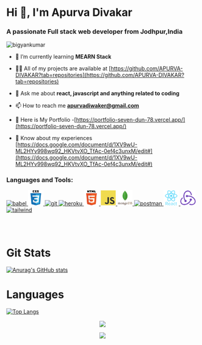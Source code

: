 <h1 align="left">Hi 👋, I'm Apurva Divakar</h1>
<h3 align="left">A passionate Full stack web developer from Jodhpur,India</h3>

<p align="left"> <img src="https://komarev.com/ghpvc/?username=APURVA-DIVAKAR&label=Profile%20views&color=0e75b6&style=flat" alt="bigyankumar" /> </p>

- 🌱 I’m currently learning **MEARN Stack**

- 👨‍💻 All of my projects are available at [https://github.com/APURVA-DIVAKAR?tab=repositories](https://github.com/APURVA-DIVAKAR?tab=repositories)

- 💬 Ask me about **react, javascript and anything related to coding**

- 📫 How to reach me **apurvadiwaker@gmail.com**

- 📁 Here is My Portfolio -[https://portfolio-seven-dun-78.vercel.app/](https://portfolio-seven-dun-78.vercel.app/)

- 📄 Know about my experiences [https://docs.google.com/document/d/1XV9wU-ML2HYv998wq92_HKVtvXO_TfAc-0ef4c3unxM/edit#](https://docs.google.com/document/d/1XV9wU-ML2HYv998wq92_HKVtvXO_TfAc-0ef4c3unxM/edit#)


<h3 align="left">Languages and Tools:</h3>
<p align="left"> <a href="https://babeljs.io/" target="_blank" rel="noreferrer"> <img src="https://www.vectorlogo.zone/logos/babeljs/babeljs-icon.svg" alt="babel" width="40" height="40"/> </a>  <a href="https://www.w3schools.com/css/" target="_blank" rel="noreferrer"> <img src="https://raw.githubusercontent.com/devicons/devicon/master/icons/css3/css3-original-wordmark.svg" alt="css3" width="40" height="40"/> </a><a href="https://git-scm.com/" target="_blank" rel="noreferrer"> <img src="https://www.vectorlogo.zone/logos/git-scm/git-scm-icon.svg" alt="git" width="40" height="40"/> </a> <a href="https://heroku.com" target="_blank" rel="noreferrer"> <img src="https://www.vectorlogo.zone/logos/heroku/heroku-icon.svg" alt="heroku" width="40" height="40"/> </a> <a href="https://www.w3.org/html/" target="_blank" rel="noreferrer"> <img src="https://raw.githubusercontent.com/devicons/devicon/master/icons/html5/html5-original-wordmark.svg" alt="html5" width="40" height="40"/> </a> <a href="https://developer.mozilla.org/en-US/docs/Web/JavaScript" target="_blank" rel="noreferrer"> <img src="https://raw.githubusercontent.com/devicons/devicon/master/icons/javascript/javascript-original.svg" alt="javascript" width="40" height="40"/> </a> <a href="https://www.mongodb.com/" target="_blank" rel="noreferrer"> <img src="https://raw.githubusercontent.com/devicons/devicon/master/icons/mongodb/mongodb-original-wordmark.svg" alt="mongodb" width="40" height="40"/> </a> <a href="https://postman.com" target="_blank" rel="noreferrer"> <img src="https://www.vectorlogo.zone/logos/getpostman/getpostman-icon.svg" alt="postman" width="40" height="40"/> </a> <a href="https://reactjs.org/" target="_blank" rel="noreferrer"> <img src="https://raw.githubusercontent.com/devicons/devicon/master/icons/react/react-original-wordmark.svg" alt="react" width="40" height="40"/> </a>  <a href="https://redux.js.org" target="_blank" rel="noreferrer"> <img src="https://raw.githubusercontent.com/devicons/devicon/master/icons/redux/redux-original.svg" alt="redux" width="40" height="40"/> </a> <a href="https://tailwindcss.com/" target="_blank" rel="noreferrer"> <img src="https://www.vectorlogo.zone/logos/tailwindcss/tailwindcss-icon.svg" alt="tailwind" width="40" height="40"/> </a></p>



<br/><br/>
<h1 align="left">Git Stats</h1>

[![Anurag's GitHub stats](https://github-readme-stats.vercel.app/api?username=APURVA-DIVAKAR&theme=dark&show_icons=true)](https://github.com/APURVA-DIVAKAR/github-readme-stats)

<h1 align="left">Languages</h1>

[![Top Langs](https://github-readme-stats.vercel.app/api/top-langs/?username=APURVA-DIVAKAR&layout=compact&theme=dark&show_icons=true)](https://github.com/APURVA-DIVAKAR/github-readme-stats)
<p align="center"><img align="center" src="https://github-readme-streak-stats.herokuapp.com/?user=APURVA-DIVAKAR&alt="APURVA-DIVAKAR" /></p>
<p align="center"><img  src="https://raw.githubusercontent.com/Trilokia/Trilokia/379277808c61ef204768a61bbc5d25bc7798ccf1/bottom_header.svg"></p>
